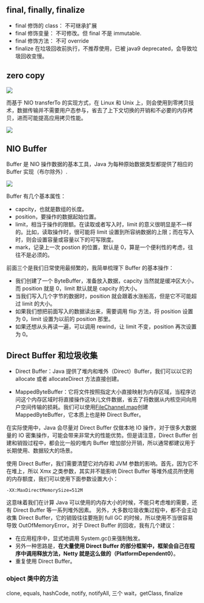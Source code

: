 ## final, finally, finalize

- final 修饰的 class： 不可继承扩展
- final 修饰变量： 不可修改。但 final 不是 immutable.
- final 修饰方法： 不可 override
- finalize 在垃圾回收前执行，不推荐使用，已被 java9 deprecated，会导致垃圾回收变慢。

## zero copy

![](https://static001.geekbang.org/resource/image/6d/85/6d2368424431f1b0d2b935386324b585.png)

而基于 NIO transferTo 的实现方式，在 Linux 和 Unix 上，则会使用到零拷贝技术，数据传输并不需要用户态参与，省去了上下文切换的开销和不必要的内存拷贝，进而可能提高应用拷贝性能。

![](https://static001.geekbang.org/resource/image/b0/ea/b0c8226992bb97adda5ad84fe25372ea.png)

## NIO Buffer

Buffer 是 NIO 操作数据的基本工具，Java 为每种原始数据类型都提供了相应的 Buffer 实现（布尔除外）.

![](https://static001.geekbang.org/resource/image/52/6e/5220029e92bc21e99920937a8210276e.png)

Buffer 有几个基本属性：

- capcity，也就是数组的长度。
- position，要操作的数据起始位置。
- limit，相当于操作的限额。在读取或者写入时，limit 的意义很明显是不一样的。比如，读取操作时，很可能将 limit 设置到所容纳数据的上限；而在写入时，则会设置容量或容量以下的可写限度。
- mark，记录上一次 postion 的位置，默认是 0，算是一个便利性的考虑，往往不是必须的。

前面三个是我们日常使用最频繁的，我简单梳理下 Buffer 的基本操作：

- 我们创建了一个 ByteBuffer，准备放入数据，capcity 当然就是缓冲区大小，而 position 就是 0，limit 默认就是 capcity 的大小。
- 当我们写入几个字节的数据时，position 就会跟着水涨船高，但是它不可能超过 limit 的大小。
- 如果我们想把前面写入的数据读出来，需要调用 flip 方法，将 position 设置为 0，limit 设置为以前的 position 那里。
- 如果还想从头再读一遍，可以调用 rewind，让 limit 不变，position 再次设置为 0。

## Direct Buffer 和垃圾收集

- Direct Buffer：Java 提供了堆内和堆外（Direct）Buffer，我们可以以它的 allocate 或者 allocateDirect 方法直接创建。

- MappedByteBuffer：它将文件按照指定大小直接映射为内存区域，当程序访问这个内存区域时将直接操作这块儿文件数据，省去了将数据从内核空间向用户空间传输的损耗。我们可以使用[FileChannel.map](https://docs.oracle.com/javase/9/docs/api/java/nio/channels/FileChannel.html#map-java.nio.channels.FileChannel.MapMode-long-long-)创建 MappedByteBuffer，它本质上也是种 Direct Buffer。

在实际使用中，Java 会尽量对 Direct Buffer 仅做本地 IO 操作，对于很多大数据量的 IO 密集操作，可能会带来非常大的性能优势。但是请注意，Direct Buffer 创建和销毁过程中，都会比一般的堆内 Buffer 增加部分开销，所以通常都建议用于长期使用、数据较大的场景。

使用 Direct Buffer，我们需要清楚它对内存和 JVM 参数的影响。首先，因为它不在堆上，所以 Xmx 之类参数，其实并不能影响 Direct Buffer 等堆外成员所使用的内存额度，我们可以使用下面参数设置大小：

    -XX:MaxDirectMemorySize=512M

这意味着我们在计算 Java 可以使用的内存大小的时候，不能只考虑堆的需要，还有 Direct Buffer 等一系列堆外因素。
另外，大多数垃圾收集过程中，都不会主动收集 Direct Buffer，它的销毁往往要拖到 full GC 的时候，所以使用不当很容易导致 OutOfMemoryError。对于 Direct Buffer 的回收，我有几个建议：

- 在应用程序中，显式地调用 System.gc()来强制触发。
- 另外一种思路是，**在大量使用 Direct Buffer 的部分框架中，框架会自己在程序中调用释放方法，Netty 就是这么做的（PlatformDependent0）**。
- 重复使用 Direct Buffer。

### object 类中的方法

clone, equals, hashCode, notify, notifyAll, 三个 wait，getClass, finalize
